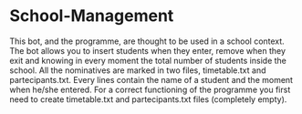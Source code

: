 # School-Management

This bot, and the programme, are thought to be used in a school context.
The bot allows you to insert students when they enter, remove when they exit and knowing in every moment the total number of students inside the school.
All the nominatives are marked in two files, timetable.txt and partecipants.txt. Every lines contain the name of a student and the moment when he/she entered. 
For a correct functioning of the programme you first need to create timetable.txt and partecipants.txt files (completely empty).
